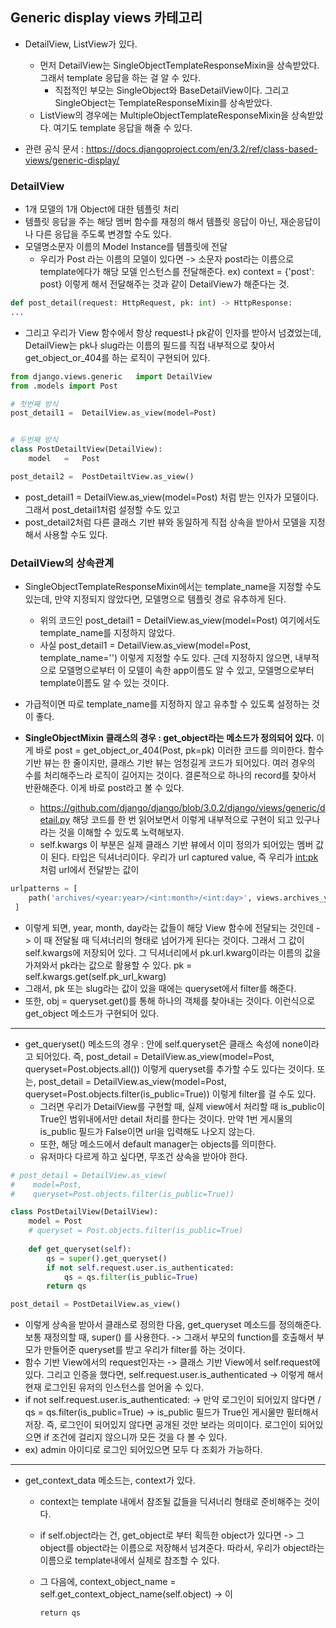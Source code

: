 ## Generic display views 카테고리
- DetailView, ListView가 있다.
  - 먼저 DetailView는 SingleObjectTemplateResponseMixin을 상속받았다. 그래서 template 응답을 하는 걸 알 수 있다.
    - 직접적인 부모는 SingleObject와 BaseDetailView이다. 그리고 SingleObject는 TemplateResponseMixin를 상속받았다.
  - ListView의 경우에는 MultipleObjectTemplateResponseMixin을 상속받았다. 여기도 template 응답을 해줄 수 있다.

- 관련 공식 문서 : https://docs.djangoproject.com/en/3.2/ref/class-based-views/generic-display/


### DetailView
- 1개 모델의 1개 Object에 대한 템플릿 처리
- 템플릿 응답을 주는 해당 멤버 함수를 재정의 해서 템플릿 응답이 아닌, 재순응답이나 다른 응답을 주도록 변경할 수도 있다.
- 모델명소문자 이름의 Model Instance를 템플릿에 전달
  - 우리가 Post 라는 이름의 모델이 있다면 -> 소문자 post라는 이름으로 template에다가 해당 모델 인스턴스를 전달해준다. ex) context = {'post': post} 이렇게 해서 전달해주는 것과 같이 DetailView가 해준다는 것.

```python
def post_detail(request: HttpRequest, pk: int) -> HttpResponse:
...
```

- 그리고 우리가 View 함수에서 항상 request나 pk같이 인자를 받아서 넘겼었는데, DetailView는 pk나 slug라는 이름의 필드를 직접 내부적으로 찾아서 get_object_or_404를 하는 로직이 구현되어 있다.

```python
from django.views.generic	import DetailView
from .models import Post

# 첫번째 방식
post_detail1 =	DetailView.as_view(model=Post)


# 두번째 방식
class PostDetailtView(DetailView):
    model	=	Post

post_detail2 =	PostDetailtView.as_view()
```

- post_detail1	=	DetailView.as_view(model=Post) 처럼 받는 인자가 모델이다. 그래서 post_detail1처럼 설정할 수도 있고 
- post_detail2처럼 다른 클래스 기반 뷰와 동일하게 직접 상속을 받아서 모델을 지정해서 사용할 수도 있다.


### DetailView의 상속관계
- SingleObjectTemplateResponseMixin에서는 template_name을 지정할 수도 있는데, 만약 지정되지 않았다면, 모델명으로 템플릿 경로 유추하게 된다.
  - 위의 코드인 post_detail1 =	DetailView.as_view(model=Post) 여기에서도 template_name를 지정하지 않았다.
  - 사실 post_detail1 =	DetailView.as_view(model=Post, template_name='') 이렇게 지정할 수도 있다. 근데 지정하지 않으면, 내부적으로 모델명으로부터 이 모델이 속한 app이름도 알 수 있고,
    모델명으로부터 template이름도 알 수 있는 것이다.

- 가급적이면 따로 template_name를 지정하지 않고 유추할 수 있도록 설정하는 것이 좋다.

- **SingleObjectMixin 클래스의 경우 : get_object라는 메소드가 정의되어 있다.** 이게 바로 post = get_object_or_404(Post, pk=pk) 이러한 코드를 의미한다. 함수 기반 뷰는 한 줄이지만, 클래스 기반 뷰는 엄청길게 코드가 되어있다. 여러 경우의 수를 처리해주느라 로직이 길어지는 것이다. 결론적으로 하나의 record를 찾아서 반환해준다. 이게 바로 post라고 볼 수 있다.
  - https://github.com/django/django/blob/3.0.2/django/views/generic/detail.py 해당 코드를 한 번 읽어보면서 이렇게 내부적으로 구현이 되고 있구나라는 것을 이해할 수 있도록 노력해보자.
  - self.kwargs 이 부분은 실제 클래스 기반 뷰에서 이미 정의가 되어있는 멤버 값이 된다. 타입은 딕셔너리이다. 우리가 url captured value, 즉 우리가 <int:pk> 처럼 url에서 전달받는 값이

```python
urlpatterns = [
    path('archives/<year:year>/<int:month>/<int:day>', views.archives_year),
 ]
 ```
 
   - 이렇게 되면, year, month, day라는 값들이 해당 View 함수에 전달되는 것인데 -> 이 때 전달될 때 딕셔너리의 형태로 넘어가게 된다는 것이다. 그래서 그 값이 self.kwargs에 저장되어 있다. 그 딕셔너리에서 pk.url.kwarg이라는 이름의 값을 가져와서 pk라는 값으로 활용할 수 있다. pk = self.kwargs.get(self.pk_url_kwarg)
   - 그래서, pk 또는 slug라는 값이 있을 때에는 queryset에서 filter를 해준다.
   - 또한, obj = queryset.get()를 통해 하나의 객체를 찾아내는 것이다. 이런식으로 get_object 메소드가 구현되어 있다.

* * *

- get_queryset() 메소드의 경우 : 안에 self.queryset은 클래스 속성에 none이라고 되어있다. 즉, post_detail = DetailView.as_view(model=Post, queryset=Post.objects.all()) 이렇게 queryset를 추가할 수도 있다는 것이다. 또는, post_detail = DetailView.as_view(model=Post, queryset=Post.objects.filter(is_public=True)) 이렇게 filter를 걸 수도 있다.
  - 그러면 우리가 DetailView를 구현할 때, 실제 view에서 처리할 때 is_public이 True인 범위내에서만 detail 처리를 한다는 것이다. 만약 1번 게시물의 is_public 필드가 False이면 url을 입력해도 나오지 않는다.        
  - 또한, 해당 메소드에서 default manager는 objects를 의미한다.
  - 유저마다 다르게 하고 싶다면, 무조건 상속을 받아야 한다.

```python
# post_detail = DetailView.as_view(
#    model=Post,
#    queryset=Post.objects.filter(is_public=True))

class PostDetailView(DetailView):
    model = Post
    # queryset = Post.objects.filter(is_public=True)
    
    def get_queryset(self):
        qs = super().get_queryset()
        if not self.request.user.is_authenticated:
            qs = qs.filter(is_public=True)
        return qs

post_detail = PostDetailView.as_view()
```

- 이렇게 상속을 받아서 클래스로 정의한 다음, get_queryset 메소드를 정의해준다. 보통 재정의할 때, super() 를 사용한다. -> 그래서 부모의 function를 호출해서 부모가 만들어준 queryset를 받고 우리가 filter를 하는 것이다.
- 함수 기반 View에서의 request인자는 -> 클래스 기반 View에서 self.request에 있다. 그리고 인증을 했다면, self.request.user.is_authenticated -> 이렇게 해서 현재 로그인된 유저의 인스턴스를 얻어올 수 있다.
- if not self.request.user.is_authenticated: -> 만약 로그인이 되어있지 않다면 / qs = qs.filter(is_public=True) -> is_public 필드가 True인 게시물만 필터해서 저장. 즉, 로그인이 되어있지 않다면 공개된 것만 보라는 의미이다. 로그인이 되어있으면 if 조건에 걸리지 않으니까 모든 것을 다 볼 수 있다.
- ex) admin 아이디로 로그인 되어있으면 모두 다 조회가 가능하다.

* * *

- get_context_data 메소드는, context가 있다. 
  - context는 template 내에서 참조될 값들을 딕셔너리 형태로 준비해주는 것이다.
  - if self.object라는 건, get_object로 부터 획득한 object가 있다면 -> 그 object를 object라는 이름으로 저장해서 넘겨준다. 따라서, 우리가 object라는 이름으로 template내에서 실제로 참조할 수 있다.
  - 그 다음에, context_object_name = self.get_context_object_name(self.object) -> 이 
         
        return qs
